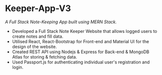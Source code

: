# Keeper-App-V3
<i>A Full Stack Note-Keeping App built using MERN Stack.</i><br/>
* Developed a Full Stack Note Keeper Website that allows logged users to create notes and fill data.
* Utilised React, React-Bootstrap for Front-end and Material UI for the design of the website.
* Created REST API using Nodejs & Express for Back-end & MongoDB Atlas for storing & fetching data.
* Used Passport.js for authenticating individual user's registration and login.
